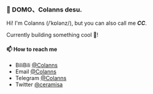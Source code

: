 ### 🥷 DOMO、Colanns desu.

Hi! I'm Colanns (/ˈkɒlənz/), but you can also call me ***CC***.  

Currently building something cool 🥰! 

#### 📫 How to reach me

- BiliBili [@Colanns](https://space.bilibili.com/392441)
- Email [@Colanns](mailto:mycolands@gmail.com)
- Telegram [@Colanns](https://t.me/colanns)
- Twitter [@ceramisa](https://twitter.com/ceramisa)

